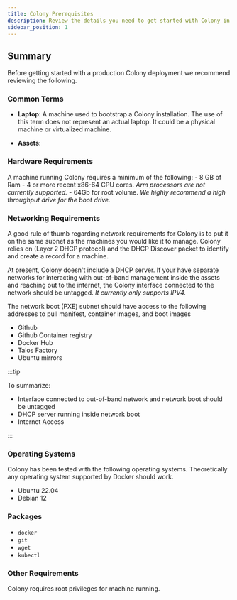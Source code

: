 ```yaml
---
title: Colony Prerequisites
description: Review the details you need to get started with Colony in production
sidebar_position: 1
---
```


## Summary

Before getting started with a production Colony deployment we recommend reviewing the following.

### Common Terms

- **Laptop**: A machine used to bootstrap a Colony installation. The use of this term does not represent an actual laptop. It could be a physical machine or virtualized machine.

- **Assets**:

### Hardware Requirements

A machine running Colony requires a minimum of the following:
    - 8 GB of Ram
    - 4 or more recent x86-64 CPU cores. _Arm processors are not currently supported._
    - 64Gb for root volume. _We highly recommend a high throughput drive for the boot drive._

### Networking Requirements

A good rule of thumb regarding network requirements for Colony is to put it on the same subnet as the machines you would like it to manage. Colony relies on (Layer 2 DHCP protocol) and the DHCP Discover packet to identify and create a record for a machine.

At present, Colony doesn't include a DHCP server. If your have separate networks for interacting with out-of-band management inside the assets and reaching out to the internet, the Colony interface connected to the network should be untagged. _It currently only supports IPV4._

The network boot (PXE) subnet should have access to the following addresses to pull manifest, container images, and boot images

- Github
- Github Container registry
- Docker Hub
- Talos Factory
- Ubuntu mirrors

:::tip

To summarize:

- Interface connected to out-of-band network and network boot should be untagged
- DHCP server running inside network boot
- Internet Access

:::

### Operating Systems

Colony has been tested with the following operating systems. Theoretically any operating system supported by Docker should work.

- Ubuntu 22.04
- Debian 12

### Packages

- `docker`
- `git`
- `wget`
- `kubectl`

### Other Requirements

Colony requires root privileges for machine running.
